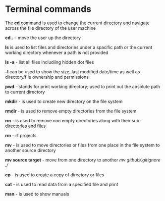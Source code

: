 # **Terminal commands**


The **cd** command is used to change the current directory and navigate across the file directory of the user machine


**cd..** - move the user up the directory


**ls** is used to list files and directories under a spacific path or the current working directory whenever a path is not provided


**ls -a** - list all files includiing hidden dot files


**-l** can be used to show the size, last modified date/time as well as directory/file ownership and permissions


**pwd** - stands for print working directory; used to print out the absolute path to current directory


**mkdir** - is used to create new directory on the file system


**rmdir** - is used to remove empty directories from the file system


**rm** - is used to remove non empty directories along with their sub-directories and files


**rm** - rf projects


**mv** - is used to move directories or files from one place in the file system to another
source directory 


**mv source target** - move from one directory to another 
_mv github/.gitignore ./_


**cp** - is used to create a copy of directory or files


**cat** - is used to read data from a specified file and print 


**man** -  is used to show manuals

